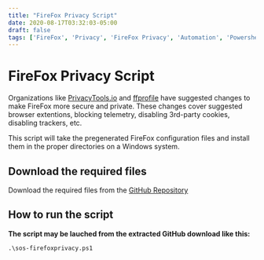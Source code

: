 ```yaml
---
title: "FireFox Privacy Script"
date: 2020-08-17T03:32:03-05:00
draft: false
tags: ['FireFox', 'Privacy', 'FireFox Privacy', 'Automation', 'Powershell', 'Script']
---
```


# FireFox Privacy Script

Organizations like [PrivacyTools.io](https://www.privacytools.io/browsers/#about_config) and [ffprofile](https://ffprofile.com/) have suggested changes to make FireFox more secure and private.
These changes cover suggested browser extentions, blocking telemetry, disabling 3rd-party cookies, disabling trackers, etc.

This script will take the pregenerated FireFox configuration files and install them in the proper directories on a Windows system.

## Download the required files

Download the required files from the [GitHub Repository](https://github.com/simeononsecurity/FireFox-Privacy-Script)

## How to run the script

**The script may be lauched from the extracted GitHub download like this:**
```
.\sos-firefoxprivacy.ps1
```